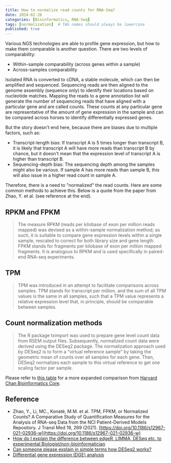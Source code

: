 ```yaml
---
title: How to normalize read counts for RNA-Seq?
date: 2024-02-26
categories: [Bioinformatics, RNA-Seq]
tags: [normalization]  # TAG names should always be lowercase
published: true
---
```


Various NGS technologies are able to profile gene expression, but how to make them comparable is another question. There are two levels of comparability:

- Within-sample comparability (across genes within a sample)
- Across-samples comparability

Isolated RNA is converted to cDNA, a stable molecule, which can then be amplified and sequenced. Sequencing reads are then aligned to the genome assembly (sequence only) to identify their locations based on nucleotide matches. Mapping the reads to a gene annotation list will generate the number of sequencing reads that have aligned with a particular gene and are called counts. These counts at any particular gene are representative of the amount of gene expression in the sample and can be compared across horses to identify differentially expressed genes.

But the story doesn't end here, because there are biases due to multiple factors, such as:

- Transcript-length bias: If transcript A is 5 times longer than transcript B, it is likely that transcript A will have more reads than transcript B by chance, but it doesn't mean that the expression level of transcript A is higher than transcript B.
- Sequencing-depth bias: The sequencing depth among the samples might also be various. If sample A has more reads than sample B, this will also issue in a higher read count in sample A.

Therefore, there is a need to "normalized" the read counts. Here are some common methods to achieve this. Below is a quote from the paper from Zhao, Y. et al. (see reference at the end).

## RPKM and FPKM

> The measure RPKM (reads per kilobase of exon per million reads mapped) was devised as a within-sample normalization method; as such, it is suitable to compare gene expression levels within a single sample, rescaled to correct for both library size and gene length.
FPKM stands for fragments per kilobase of exon per million mapped fragments. It is analogous to RPKM and is used specifically in paired-end RNA-seq experiments.

## TPM

> TPM was introduced in an attempt to facilitate comparisons across samples. TPM stands for transcript per million, and the sum of all TPM values is the same in all samples, such that a TPM value represents a relative expression level that, in principle, should be comparable between samples.

## Count normalization methods

> The R package tximport was used to prepare gene level count data from RSEM output files. Subsequently, normalized count data were derived using the DESeq2 package. The normalization approach used by DESeq2 is to form a “virtual reference sample” by taking the geometric mean of counts over all samples for each gene. Then, DESeq2 normalizes each sample to this virtual reference to get one scaling factor per sample.

Please refer to [this table](https://hbctraining.github.io/Training-modules/planning_successful_rnaseq/lessons/sample_level_QC.html#common-normalization-methods) for a more expanded comparison from [Harvard Chan Bioinformatics Core](https://hbctraining.github.io/Training-modules/planning_successful_rnaseq/lessons/sample_level_QC.html).

## Reference

- Zhao, Y., Li, MC., Konaté, M.M. et al. TPM, FPKM, or Normalized Counts? A Comparative Study of Quantification Measures for the Analysis of RNA-seq Data from the NCI Patient-Derived Models Repository. J Transl Med 19, 269 (2021). [https://doi.org/10.1186/s12967-021-02936-w](https://doi.org/10.1186/s12967-021-02936-w)
- [How do I explain the difference between edgeR, LIMMA, DESeq etc. to experimental Biologist/non-bioinformatician](https://www.biostars.org/p/284775/)
- [Can someone please explain in simple terms how DESeq2 works?](https://www.biostars.org/p/127756/)
- [Differential gene expression (DGE) analysis](https://hbctraining.github.io/Training-modules/planning_successful_rnaseq/lessons/sample_level_QC.html)
